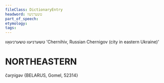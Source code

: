 ```yaml
---
fileClass: DictionaryEntry
headword: טשערניִעוו
part_of_speech: 
etymology: 
tags: 
---
```

טשערניִעוו
טשערניגאָוו
'Chernihiv, Russian Chernigov (city in eastern Ukraine)'

NORTHEASTERN
==============

čərɲigəv  {BELARUS, Gomel, 52314}
